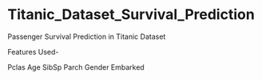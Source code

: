 # Titanic_Dataset_Survival_Prediction
Passenger Survival Prediction in Titanic Dataset

Features Used-

Pclas
Age
SibSp
Parch
Gender
Embarked
